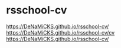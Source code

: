 # rsschool-cv
https://DeNaMiCKS.github.io/rsschool-cv/
https://DeNaMiCKS.github.io/rsschool-cv/cv
https://DeNaMiCKS.github.io/rsschool-cv/
